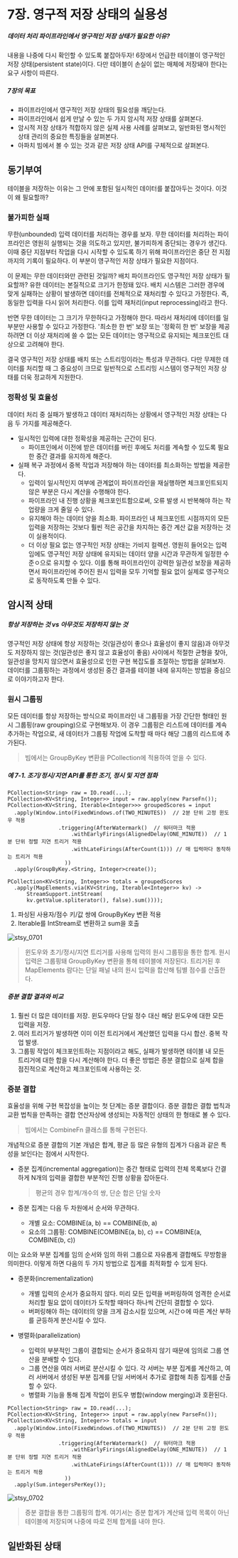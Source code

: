 # 7장. 영구적 저장 상태의 실용성
##### 데이터 처리 파이프라인에서 영구적인 저장 상태가 필요한 이유?
내용을 나중에 다시 확인할 수 있도록 붙잡아두자! 6장에서 언급한 테이블이 영구적인 저장 상태(persistent state)이다. 다만 테이블이 손실이 없는 매체에 저장돼야 한다는 요구 사항이 따른다.

##### 7장의 목표
- 파이프라인에서 영구적인 저장 상태의 필요성을 깨닫는다.
- 파이프라인에서 쉽게 만날 수 있는 두 가지 암시적 저장 상태를 살펴본다.
- 암시적 저장 상태가 적합하지 않은 실제 사용 사례를 살펴보고, 일반화된 명시적인 상태 관리의 중요한 특징들을 살펴본다.
- 아파치 빔에서 볼 수 있는 것과 같은 저장 상태 API를 구체적으로 살펴본다.

## 동기부여
테이블을 저장하는 이유는 그 안에 포함된 일시적인 데이터를 붙잡아두는 것이다. 이것이 왜 필요할까?

### 불가피한 실패
무한(unbounded) 입력 데이터를 처리하는 경우를 보자. 무한 데이터를 처리하는 파이프라인은 영원히 실행되는 것을 의도하고 있지만, 불가피하게 중단되는 경우가 생긴다. 이때 중단 지점부터 작업을 다시 시작할 수 있도록 하기 위해 파이프라인은 중단 전 지점까지의 기록이 필요하다. 이 부분이 영구적인 저장 상태가 필요한 지점이다.

이 문제는 무한 데이터와만 관련된 것일까? 배치 파이프라인도 영구적인 저장 상태가 필요할까? 유한 데이터는 본질적으로 크기가 한정돼 있다. 배치 시스템은 그러한 경우에 맞게 실패하는 상황이 발생하면 데이터를 전체적으로 재처리할 수 있다고 가정한다. 즉, 동일한 입력을 다시 읽어 처리한다. 이를 입력 재처리(input reprocessing)라고 한다.

반면 무한 데이터는 그 크기가 무한하다고 가정해야 한다. 따라서 재처리에 데이터를 일부분만 사용할 수 있다고 가정한다. '최소한 한 번' 보장 또는 '정확히 한 번' 보장을 제공하려면 더 이상 재처리에 쓸 수 없는 모든 데이터는 영구적으로 유지되는 체크포인트 대상으로 고려해야 한다.

결국 영구적인 저장 상태를 배치 또는 스트리밍이라는 특성과 무관하다. 다만 무제한 데이터를 처리할 때 그 중요성이 크므로 일반적으로 스트리밍 시스템이 영구적인 저장 상태를 더욱 정교하게 지원한다.

### 정확성 및 효율성
데이터 처리 중 실패가 발생하고 데이터 재처리하는 상황에서 영구적인 저장 상태는 다음 두 가지를 제공해준다.

- 일시적인 입력에 대한 정확성을 제공하는 근간이 된다. 
  - 파이프인에서 이전에 받은 데이터를 버린 후에도 처리를 계속할 수 있도록 필요한 중간 결과를 유지하게 해준다.
- 실패 복구 과정에서 중복 작업과 저장해야 하는 데이터를 최소화하는 방법을 제공한다.
  - 입력이 일시적인지 여부에 관계없이 파이프라인을 재실행하면 체크포인트되지 않은 부분은 다시 계산을 수행해야 한다.
  - 파이프라인 내 진행 상황을 체크포인트함으로써, 오류 발생 시 반복해야 하는 작업량을 크게 줄일 수 있다.
  - 유지해야 하는 데이터 양을 최소화. 파이프라인 내 체크포인트 시점까지의 모든 입력을 저장하는 것보다 훨씬 적은 공간을 차지하는 중간 계산 값을 저장하는 것이 실용적이다.
  - 더 이상 필요 없는 영구적인 저장 상태는 가비지 컬렉션. 영원히 들어오는 입력임에도 영구적인 저장 상태에 유지되는 데이터 양을 시간과 무관하게 일정한 수준ㅇ으로 유지할 수 있다. 이를 통해 파이프라인이 강력한 일관성 보장을 제공하면서 파이프라인에 주어진 원시 입력을 모두 기억할 필요 없이 실제로 영구적으로 동작하도록 만들 수 있다.

## 암시적 상태
##### 항상 저장하는 것 vs 아무것도 저장하지 않는 것
영구적인 저장 상태에 항상 저장하는 것(일관성이 좋으나 효율성이 좋지 않음)과 아무것도 저장하지 않는 것(일관성은 좋지 않고 효율성이 좋음) 사이에서 적절한 균형을 찾아, 일관성을 망치지 않으면서 효율성으로 인한 구현 복잡도를 조절하는 방법을 살펴보자. 데이터를 그룹핑하는 과정에서 생성된 중간 결과를 테이블 내에 유지하는 방법을 중심으로 이야기하고자 한다.

### 원시 그룹핑
모든 데이터를 항상 저장하는 방식으로 파이프라인 내 그룹핑을 가장 간단한 형태인 원시 그룹핑(raw grouping)으로 구현해보자. 이 경우 그룹핑은 리스트에 데이터를 계속 추가하는 작업으로, 새 데이터가 그룹핑 작업에 도착할 때 마다 해당 그룹의 리스트에 추가된다.
> 빔에서는 GroupByKey 변환을 PCollection에 적용하여 얻을 수 있다.

##### 예 7-1. 조기/정시/지연 API를 통한 조기, 정시 및 지연 점화
```
PCollection<String> raw = IO.read(...);
PCollection<KV<String, Integer>> input = raw.apply(new ParseFn());
PCollection<KV<String, Iterable<Integer>>> groupedScores = input
  .apply(Window.into(FixedWindows.of(TWO_MINUTES))  // 2분 단위 고정 윈도우 적용
                .triggering(AfterWatermark()  // 워터마크 적용
                    .withEarlyFirings(AlignedDelay(ONE_MINUTE))  // 1분 단위 정렬 지연 트리거 적용
                    .withLateFirings(AfterCount(1))) // 매 입력마다 동작하는 트리거 적용
                  ))
  .apply(GroupByKey.<String, Integer>create());

PCollection<KV<String, Integer>> totals = groupedScores
  .apply(MapElements.via(KV<String, Iterable<Integer>> kv) -> 
      StreamSupport.intStream(
      kv.getValue.spliterator(), false).sum())));
```
1. 파싱된 사용자/점수 키/값 쌍에 GroupByKey 변환 적용
2. Iterable<Integer>를 IntStream<Integer>로 변환하고 sum을 호출

![stsy_0701](https://user-images.githubusercontent.com/19989706/163387011-c8519d60-4161-466d-b785-d3c321967f67.gif)
> 윈도우와 초기/정시/지연 트리거를 사용해 입력의 원시 그룹핑을 통한 합계. 원시 입력은 그룹핑돼 GroupByKey 변환을 통해 테이블에 저장된다. 트리거된 후 MapElements 람다는 단일 패널 내의 원시 입력을 합산해 팀별 점수를 산출한다.

##### 증분 결합 결과와 비교
1. 훨씬 더 많은 데이터를 저장. 윈도우마다 단일 정수 대신 해당 윈도우에 대한 모든 입력을 저장.
2. 여러 트리거가 발생하면 이미 이전 트리거에서 계산했던 입력을 다시 합산. 중복 작업 발생.
3. 그룹핑 작업이 체크포인트하는 지점이라고 해도, 실패가 발생하면 테이블 내 모든 트리거에 대한 합을 다시 계산해야 한다.
더 좋은 방법은 증분 결합으로 실제 합을 점진적으로 계산하고 체크포인트에 사용하는 것.

### 증분 결합
효율성을 위해 구현 복잡성을 높이는 첫 단계는 증분 결합이다. 증분 결합은 결합 법칙과 교환 법칙을 만족하는 결합 연산자상에 생성되는 자동적인 상태의 한 형태로 볼 수 있다.
> 빔에서는 CombineFn 클래스를 통해 구현된다.
  
개념적으로 증분 결합의 기본 개념은 합계, 평균 등 많은 유형의 집계가 다음과 같은 특성을 보인다는 점에서 시작한다.
- 증분 집계(incremental aggregation)는 중간 형태로 입력의 전체 목록보다 간결하게 N개의 입력을 결합한 부분적인 진행 상황을 잡아둔다.
  > 평균의 경우 합계/개수의 쌍, 단순 합은 단일 숫자

- 증분 집계는 다음 두 차원에서 순서와 무관하다.
  - 개별 요소: COMBINE(a, b) == COMBINE(b, a)
  - 요소의 그룹핑: COMBINE(COMBINE(a, b), c) == COMBINE(a, COMBINE(b, c))

이는 요소와 부분 집계를 임의 순서와 임의 하위 그룹으로 자유롭게 결합해도 무방함을 의미한다. 이렇게 하면 다음의 두 가지 방법으로 집계를 최적화할 수 있게 된다.
- 증분화(incrementalization)
  - 개별 입력의 순서가 중요하지 않다. 미리 모든 입력을 버퍼링하여 엄격한 순서로 처리할 필요 없이 데이터가 도착할 때마다 하나씩 간단히 결합할 수 있다.
  - 버퍼링해야 하는 데이터의 양을 크게 감소시킬 있으며, 시간ㅇ에 따른 계산 부하를 균등하게 분산시킬 수 있다.

- 병렬화(parallelization)
  - 입력의 부분적인 그룹이 결합되는 순서가 중요하지 않기 때문에 임의로 그룹 연산을 분배할 수 있다.
  - 그룹 연산을 여러 서버로 분산시킬 수 있다. 각 서버는 부분 집계를 계산하고, 여러 서버에서 생성된 부분 집계를 단일 서버에서 추가로 결합해 최종 집계를 산출할 수 있다.
  - 병렬화 기능을 통해 집계 작업이 윈도우 병합(window merging)과 호환된다.

```
PCollection<String> raw = IO.read(...);
PCollection<KV<String, Integer>> input = raw.apply(new ParseFn());
PCollection<KV<String, Integer>> totals = input
  .apply(Window.into(FixedWindows.of(TWO_MINUTES))  // 2분 단위 고정 윈도우 적용
                .triggering(AfterWatermark()  // 워터마크 적용
                    .withEarlyFirings(AlignedDelay(ONE_MINUTE))  // 1분 단위 정렬 지연 트리거 적용
                    .withLateFirings(AfterCount(1))) // 매 입력마다 동작하는 트리거 적용
                  ))
  .apply(Sum.integersPerKey());
```

![stsy_0702](https://user-images.githubusercontent.com/19989706/163387978-d1b6f455-31b8-44a2-96c3-4648b874e47a.gif)
> 증분 결합을 통한 그룹핑의 합계. 여기서는 증분 합계가 계산돼 입력 목록이 아닌 테이블에 저장되며 나중에 따로 전체 합계를 내야 한다.

## 일반화된 상태
